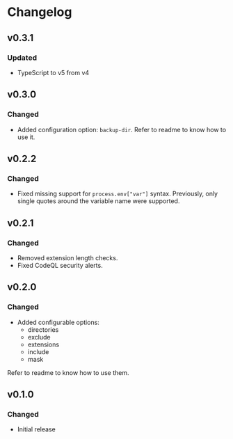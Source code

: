 # Changelog

## v0.3.1
### Updated
- TypeScript to v5 from v4

## v0.3.0
### Changed
- Added configuration option: `backup-dir`. Refer to readme to know how to use it.

## v0.2.2
### Changed
- Fixed missing support for `process.env["var"]` syntax. Previously, only single quotes around the variable name were supported.

## v0.2.1
### Changed
- Removed extension length checks.
- Fixed CodeQL security alerts.

## v0.2.0
### Changed
- Added configurable options:
  - directories
  - exclude
  - extensions
  - include
  - mask

Refer to readme to know how to use them.

## v0.1.0
### Changed
- Initial release